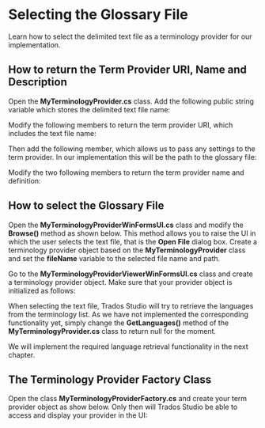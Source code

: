 Selecting the Glossary File
=====
Learn how to select the delimited text file as a terminology provider for our implementation.

How to return the Term Provider URI, Name and Description
-------

Open the **MyTerminologyProvider.cs** class. Add the following public string variable which stores the delimited text file name:


Modify the following members to return the term provider URI, which includes the text file name:

Then add the following member, which allows us to pass any settings to the term provider. In our implementation this will be the path to the glossary file:

Modify the two following members to return the term provider name and definition:

How to select the Glossary File
-------
Open the **MyTerminologyProviderWinFormsUI.cs** class and modify the **Browse()** method as shown below. This method allows you to raise the UI in which the user selects the text file, that is the **Open File** dialog box. Create a terminology provider object based on the **MyTerminologyProvider** class and set the **fileName** variable to the selected file name and path.

Go to the **MyTerminologyProviderViewerWinFormsUI.cs** class and create a terminology provider object. Make sure that your provider object is initialized as follows:

When selecting the text file, Trados Studio will try to retrieve the languages from the terminology list. As we have not implemented the corresponding functionality yet, simply change the **GetLanguages()** method of the **MyTerminologyProvider.cs** class to return null for the moment.

We will implement the required language retrieval functionality in the next chapter.

The Terminology Provider Factory Class
-----

Open the class **MyTerminologyProviderFactory.cs** and create your term provider object as show below. Only then will Trados Studio be able to access and display your provider in the UI: